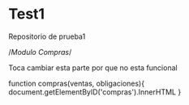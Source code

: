 # Test1
Repositorio de prueba1

/*Modulo Compras*/

Toca cambiar esta parte por que no esta funcional

function compras(ventas, obligaciones){
  document.getElementByID('compras').InnerHTML
}
